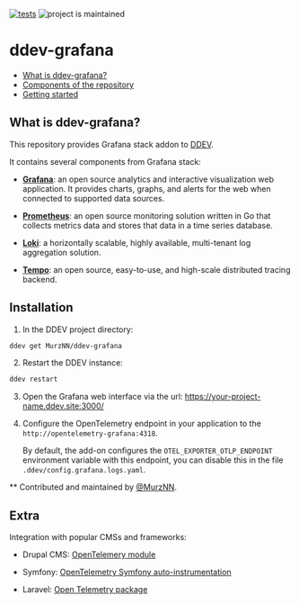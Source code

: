 [![tests](https://github.com/MurzNN/ddev-grafana/actions/workflows/tests.yml/badge.svg)](https://github.com/MurzNN/ddev-grafana/actions/workflows/tests.yml)
![project is maintained](https://img.shields.io/maintenance/yes/2024.svg)

# ddev-grafana <!-- omit in toc -->

* [What is ddev-grafana?](#what-is-ddev-grafana)
* [Components of the repository](#components-of-the-repository)
* [Getting started](#getting-started)

## What is ddev-grafana?

This repository provides Grafana stack addon to
[DDEV](https://ddev.readthedocs.io).

It contains several components from Grafana stack:

- **[Grafana](https://grafana.com/grafana/)**: an open source analytics and
  interactive visualization web application. It provides charts, graphs, and
  alerts for the web when connected to supported data sources.

- **[Prometheus](https://prometheus.io/)**: an open source monitoring solution
  written in Go that collects metrics data and stores that data in a time series
  database.

- **[Loki](https://grafana.com/logs/)**: a horizontally scalable, highly
  available, multi-tenant log aggregation solution.

- **[Tempo](https://grafana.com/traces/)**: an open source, easy-to-use, and
  high-scale distributed tracing backend.

## Installation

1. In the DDEV project directory:

  ```sh
  ddev get MurzNN/ddev-grafana
  ```

2. Restart the DDEV instance:

  ```sh
  ddev restart
  ```

3. Open the Grafana web interface via the url:
   https://your-project-name.ddev.site:3000/

4. Configure the OpenTelemetry endpoint in your application
   to the `http://opentelemetry-grafana:4318`.

   By default, the add-on configures the `OTEL_EXPORTER_OTLP_ENDPOINT`
   environment variable with this endpoint, you can disable this in the file
   `.ddev/config.grafana.logs.yaml`.

** Contributed and maintained by [@MurzNN](https://github.com/MurzNN).

## Extra

Integration with popular CMSs and frameworks:

- Drupal CMS: [OpenTelemery
  module](https://www.drupal.org/project/opentelemetry)

- Symfony: [OpenTelemetry Symfony
  auto-instrumentation](https://github.com/opentelemetry-php/contrib-auto-symfony)

- Laravel: [Open Telemetry
  package](https://github.com/spatie/laravel-open-telemetry)
